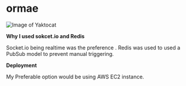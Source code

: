 # ormae


![Image of Yaktocat](https://drive.google.com/file/d/11jWIHspE50a_UxyjMwoLLqP5TrKASCeZ/view?usp=sharing)




**Why I used sokcet.io and Redis**

Socket.io being realtime was the preference . Redis was used to used a PubSub model to prevent manual triggering.


**Deployment**

My Preferable option would be using AWS EC2 instance.